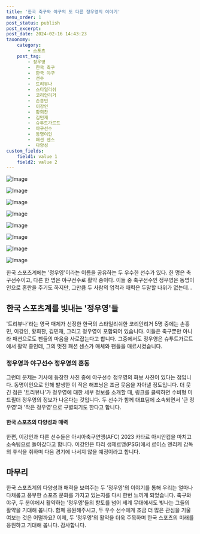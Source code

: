 ```yaml
---
title: '한국 축구와 야구의 또 다른 정우영의 이야기'
menu_order: 1
post_status: publish
post_excerpt: 
post_date: 2024-02-16 14:43:23
taxonomy:
    category:
        - 스포츠
    post_tag:
        - 정우영
        -  한국 축구
        -  한국 야구
        -  선수
        -  트리뷰나
        -  스타일리쉬
        -  코리안리거
        -  손흥민
        -  이강인
        -  황희찬
        -  김민재
        -  슈투트가르트
        -  야구선수
        -  동명이인
        -  패션 센스
        -  다양성
custom_fields:
    field1: value 1
    field2: value 2
---
```


![Image](https://imgnews.pstatic.net/image/477/2024/02/10/0000473084_001_20240210190702124.jpg?type=w647)

![Image](https://imgnews.pstatic.net/image/477/2024/02/10/0000473084_002_20240210190702160.jpg?type=w647)

![Image](https://imgnews.pstatic.net/image/477/2024/02/10/0000473084_003_20240210190702214.jpg?type=w647)

![Image](https://imgnews.pstatic.net/image/477/2024/02/10/0000473084_004_20240210190702254.jpg?type=w647)

![Image](https://imgnews.pstatic.net/image/477/2024/02/10/0000473084_005_20240210190702453.jpg?type=w647)

![Image](https://imgnews.pstatic.net/image/477/2024/02/10/0000473084_006_20240210190702696.jpg?type=w647)

![Image](https://imgnews.pstatic.net/image/477/2024/02/10/0000473084_007_20240210190702775.jpg?type=w647)

![Image](https://imgnews.pstatic.net/image/477/2024/02/10/0000473084_008_20240210190702843.jpg?type=w647)

한국 스포츠계에는 '정우영'이라는 이름을 공유하는 두 우수한 선수가 있다. 한 명은 축구선수이고, 다른 한 명은 야구선수로 활약 중이다. 이들 중 축구선수인 정우영은 동명이인으로 혼란을 주기도 하지만, 그만큼 두 사람의 업적과 매력은 두말할 나위가 없는데...
## 한국 스포츠계를 빛내는 '정우영'들
'트리뷰나'라는 영국 매체가 선정한 한국의 스타일리쉬한 코리안리거 5명 중에는 손흥민, 이강인, 황희찬, 김민재, 그리고 정우영이 포함되어 있습니다. 이들은 축구뿐만 아니라 패션으로도 팬들의 마음을 사로잡는다고 합니다. 그중에서도 정우영은 슈투트가르트에서 활약 중인데, 그의 멋진 패션 센스가 매체와 팬들을 매료시켰습니다.
### 정우영과 야구선수 정우영의 혼동
그런데 문제는 기사에 등장한 사진 중에 야구선수 정우영의 화보 사진이 있다는 점입니다. 동명이인으로 인해 발생한 이 작은 해프닝은 조금 웃음을 자아낼 정도입니다. 더 웃긴 점은 '트리뷰나'가 정우영에 대한 세부 정보를 소개할 때, 링크를 클릭하면 수비형 미드필더 정우영의 정보가 나온다는 것입니다. 두 선수가 함께 대표팀에 소속되면서 '큰 정우영'과 '작은 정우영'으로 구별되기도 한다고 합니다.
#### 한국 스포츠의 다양성과 매력
한편, 이강인과 다른 선수들은 아시아축구연맹(AFC) 2023 카타르 아시안컵을 마치고 소속팀으로 돌아갔다고 합니다. 이강인은 파리 생제르맹(PSG)에서 르이스 엔리케 감독의 휴식을 취하며 다음 경기에 나서지 않을 예정이라고 합니다.
## 마무리
한국 스포츠계의 다양성과 매력을 보여주는 두 '정우영'의 이야기를 통해 우리는 얼마나 다채롭고 풍부한 스포츠 문화를 가지고 있는지를 다시 한번 느끼게 되었습니다. 축구와 야구, 두 분야에서 활약하는 '정우영'들의 향토를 넘어 세계 무대에서도 빛나는 그들의 활약을 기대해 봅니다. 함께 응원해주시고, 두 우수 선수에게 조금 더 많은 관심을 기울여보는 것은 어떨까요?
이제, 두 '정우영'의 활약을 더욱 주목하며 한국 스포츠의 미래를 응원하고 기대해 봅니다. 감사합니다.

